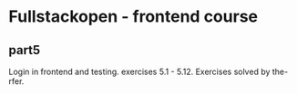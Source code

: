 # Fullstackopen - frontend course

## part5

Login in frontend and testing. exercises 5.1 - 5.12.
Exercises solved by the-rfer.
